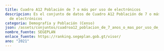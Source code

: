 ```yaml
---
title: Cuadro A12 Población de 7 o más por uso de electrónicos
descripcion: Es el conjunto de datos de Cuadro A12 Población de 7 o más por uso
  de electrónicos
categoria: Demografía y Población (Censo)
json: /assets/conjuntos/cuadroa12_poblacion_de_7_anos_o_mas_por_uso_de_celular_computadora_y_o_internet.json
nombre_fuente: SEGEPLAN
enlace_fuente: https://ranking.segeplan.gob.gt/visor/
ano: "2021"
---
```


